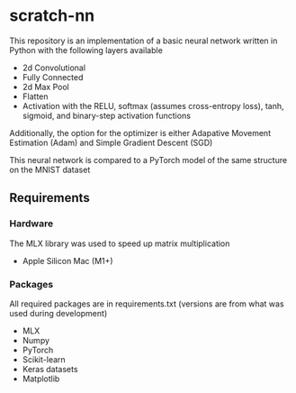 # scratch-nn
This repository is an implementation of a basic neural network written in Python with the following layers available
- 2d Convolutional
- Fully Connected
- 2d Max Pool
- Flatten
- Activation with the RELU, softmax (assumes cross-entropy loss), tanh, sigmoid, and binary-step  activation functions

Additionally, the option for the optimizer is either Adapative Movement Estimation (Adam) and Simple Gradient Descent (SGD)

This neural network is compared to a PyTorch model of the same structure on the MNIST dataset

## Requirements
### Hardware
The MLX library was used to speed up matrix multiplication
- Apple Silicon Mac (M1+)

### Packages
All required packages are in requirements.txt (versions are from what was used during development)
- MLX
- Numpy
- PyTorch
- Scikit-learn
- Keras datasets
- Matplotlib

